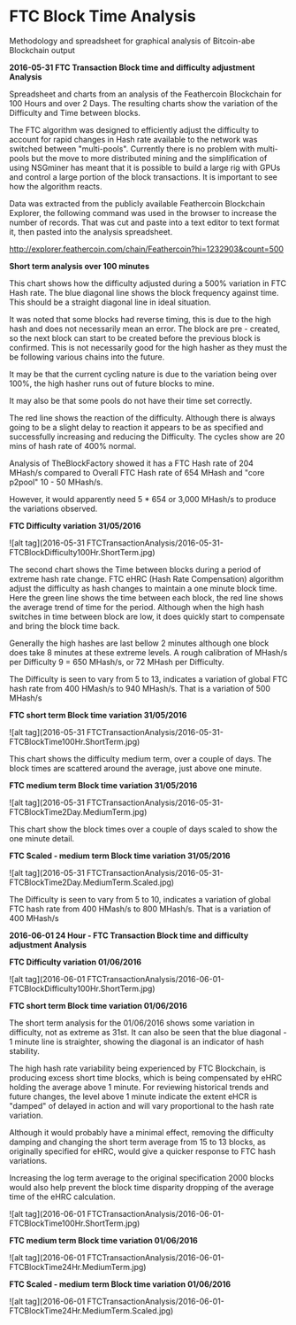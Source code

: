 # FTC Block Time Analysis
Methodology and spreadsheet for graphical analysis of Bitcoin-abe Blockchain output
 
**2016-05-31 FTC Transaction Block time and difficulty adjustment Analysis**

Spreadsheet and charts from an analysis of the Feathercoin Blockchain for 100 Hours and over 2 Days. The resulting charts show the variation of the Difficulty and Time between blocks.

The FTC algorithm was designed to efficiently adjust the difficulty to account for rapid changes in Hash rate available to the network was switched between "multi-pools". Currently there is no problem with multi-pools but the move to more distributed mining and the simplification of using NSGminer has meant that it is possible to build a large rig with GPUs and control a large portion of the block transactions.
It is important to see how the algorithm reacts.

Data was extracted from the publicly available Feathercoin Blockchain Explorer, the following command was used in the browser to increase the number of records. That was cut and paste into a text editor to text format it, then pasted into the analysis spreadsheet.

http://explorer.feathercoin.com/chain/Feathercoin?hi=1232903&count=500

**Short term analysis over 100 minutes**

This chart shows how the difficulty adjusted during a 500% variation in FTC Hash rate. The blue diagonal line shows the block frequency against time. This should be a straight diagonal line in ideal situation.

It was noted that some blocks had reverse timing, this is due to the high hash and does not necessarily mean an error. The block are pre - created, so the next block can start to be created before the previous block is confirmed. This is not necessarily good for the high hasher as they must the be following various chains into the future.

It may be that the current cycling nature is due to the variation being over 100%, the high hasher runs out  of future blocks to mine.

It may also be that some pools do not have their time set correctly.

The red line shows the reaction of the difficulty. Although there is always going to be a slight delay to reaction it appears to be as specified and successfully increasing and reducing the Difficulty. The cycles show are 20 mins of hash rate of 400% normal.

Analysis of TheBlockFactory showed it has a FTC Hash rate of 204 MHash/s compared to Overall FTC Hash rate of  654 MHash and "core p2pool" 10 - 50 MHash/s.

However, it would apparently need 5 * 654 or 3,000 MHash/s to produce the variations observed.

**FTC Difficulty variation 31/05/2016**

![alt tag](2016-05-31 FTCTransactionAnalysis/2016-05-31-FTCBlockDifficulty100Hr.ShortTerm.jpg)  


The second chart shows the Time between blocks during a period of extreme hash rate change. FTC eHRC (Hash Rate Compensation) algorithm adjust the difficulty as hash changes to maintain a one minute block time.  Here the green line shows the time between each block, the red line shows the average trend of time for the period. Although when the high hash switches in time between block are low, it does quickly start to compensate and bring the block time back.  

Generally the high hashes are last bellow 2 minutes although one block does take 8 minutes at these extreme levels. A rough calibration of MHash/s per Difficulty 9 = 650 MHash/s, or 72 MHash per Difficulty. 

The Difficulty is seen to vary from 5 to 13, indicates a variation of global FTC hash rate  from 400 HMash/s to   940 MHash/s. That is a variation of 500 MHash/s

**FTC short term Block time variation 31/05/2016**

![alt tag](2016-05-31 FTCTransactionAnalysis/2016-05-31-FTCBlockTime100Hr.ShortTerm.jpg)  


This chart shows the difficulty medium term, over a couple of days. The block times are scattered around the average, just above one minute.

**FTC medium term Block time variation 31/05/2016**

![alt tag](2016-05-31 FTCTransactionAnalysis/2016-05-31-FTCBlockTime2Day.MediumTerm.jpg)  


This chart show the block times over a couple of days scaled to show the one minute detail.

**FTC Scaled - medium term Block time variation 31/05/2016**

![alt tag](2016-05-31 FTCTransactionAnalysis/2016-05-31-FTCBlockTime2Day.MediumTerm.Scaled.jpg)  

The Difficulty is seen to vary from 5 to 10, indicates a variation of global FTC hash rate  from 400 HMash/s to   800 MHash/s. That is a variation of 400 MHash/s

**2016-06-01 24 Hour - FTC Transaction Block time and difficulty adjustment Analysis**

**FTC Difficulty variation 01/06/2016**

![alt tag](2016-06-01 FTCTransactionAnalysis/2016-06-01-FTCBlockDifficulty100Hr.ShortTerm.jpg)  

**FTC short term Block time variation 01/06/2016**

The short term analysis for the 01/06/2016 shows some variation in difficulty, not as extreme as 31st. It can also be seen that the blue diagonal - 1 minute line is straighter, showing the diagonal is an indicator of hash stability. 

The high hash rate variability being experienced by FTC Blockchain, is producing excess short time blocks, which is being compensated by eHRC holding the average above 1 minute. For reviewing historical trends and future changes, the level above 1 minute indicate the extent eHCR is "damped" of delayed in action and will vary proportional to the hash rate variation.

Although it would probably have a minimal effect, removing the difficulty damping and changing the short term average from 15 to 13 blocks, as originally specified for eHRC, would give a quicker response to FTC hash variations.

Increasing the log term average to the original specification 2000 blocks would also help prevent the block time disparity dropping of the average time of the eHRC calculation.

![alt tag](2016-06-01 FTCTransactionAnalysis/2016-06-01-FTCBlockTime100Hr.ShortTerm.jpg)  

**FTC medium term Block time variation 01/06/2016**

![alt tag](2016-06-01 FTCTransactionAnalysis/2016-06-01-FTCBlockTime24Hr.MediumTerm.jpg)  


**FTC Scaled - medium term Block time variation 01/06/2016**

![alt tag](2016-06-01 FTCTransactionAnalysis/2016-06-01-FTCBlockTime24Hr.MediumTerm.Scaled.jpg)  


